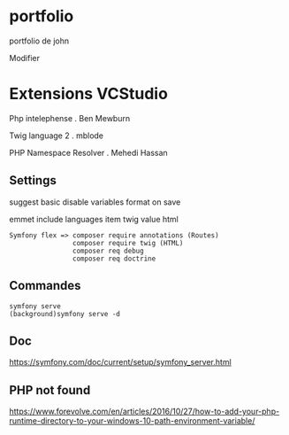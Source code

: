 # portfolio
portfolio de john

Modifier

# Extensions VCStudio

Php intelephense . Ben Mewburn

Twig language 2 . mblode

PHP Namespace Resolver . Mehedi Hassan

## Settings
suggest basic disable variables
format on save

emmet include languages
item twig value html
```shell
Symfony flex => composer require annotations (Routes)
                composer require twig (HTML)
                composer req debug
                composer req doctrine
```
## Commandes
```shell
symfony serve
(background)symfony serve -d
```
## Doc
https://symfony.com/doc/current/setup/symfony_server.html
## PHP not found
https://www.forevolve.com/en/articles/2016/10/27/how-to-add-your-php-runtime-directory-to-your-windows-10-path-environment-variable/

